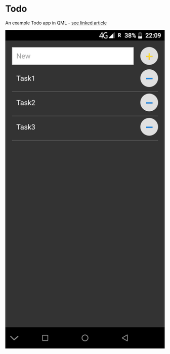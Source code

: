 # Todo
An example Todo app in QML - [see linked article](https://medium.com/@petar.koretic/why-you-should-use-qt-qml-for-your-next-cross-platform-application-part-2-mobile-todo-app-b4eb08fa8415)

![App](android.jpg)

